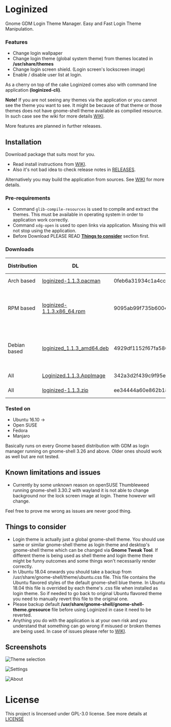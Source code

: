# Loginized
Gnome GDM Login Theme Manager. Easy and Fast Login Theme Manipulation.

### Features
* Change login wallpaper
* Change login theme (global system theme) from themes located in __/usr/share/themes__
* Change login screen shield. (Login screen's lockscreen image)
* Enable / disable user list at login. 

As a cherry on top of the cake Loginized comes also with command line application __(loginized-cli)__.

__Note!__ If you are not seeing any themes via the application or you cannot see the theme you want to see. It might be because of that theme or those themes does not have gnome-shell theme available as compilied resource. In such case see the wiki for more details [WIKI](https://github.com/juhaku/loginized/wiki/Help).

More features are planned in further releases.

## Installation
Download package that suits most for you.
 * Read install instructions from [WIKI](https://github.com/juhaku/loginized/wiki).
 * Also it's not bad idea to check release notes in [RELEASES](https://github.com/juhaku/loginized/releases).

Alternatively you may build the application from sources. See [WIKI](https://github.com/juhaku/loginized/wiki#build-application-from-sources) for more details.

### Pre-requirements
 * Command `glib-compile-resources` is used to compile and extract the themes. This must be available in operating system in order to application work correctly.
 * Command `xdg-open` is used to open links via application. Missing this will not stop using the application.
 * Before Download PLEASE READ [__Things to consider__](#things-to-consider) section first.

### Downloads

Distribution | DL | Sha1 | Required packages
-------------|----|------|------------------
Arch based   | [loginized-1.1.3.pacman](https://github.com/juhaku/loginized/releases/download/1.1.3/loginized-1.1.3.pacman) | 	 0feb6a31934c1a4cc84359590c4e01b559a20d5a | glib2, xdg-utils
RPM based    | [loginized-1.1.3.x86_64.rpm](https://github.com/juhaku/loginized/releases/download/1.1.3/loginized-1.1.3.x86_64.rpm) | 	 9095ab99f735b6004c45a08e46e5c0965da936ab | glib2-devel, xdg-utils (Open SUSE, Fedora)
Debian based | [loginized_1.1.3_amd64.deb](https://github.com/juhaku/loginized/releases/download/1.1.3/loginized_1.1.3_amd64.deb) | 4929df1152f67fa5864dcf714b1a31aa155e59b6 | libglib2.0-bin, libglib2.0-dev-bin, xdg-utils (Ubuntu)
All          | [Loginized.1.1.3.AppImage](https://github.com/juhaku/loginized/releases/download/1.1.3/Loginized.1.1.3.AppImage) | 	 342a3d2f439c9f95ee72591f0baee96ec6e79e33 | Distro dependant
All          | [loginized-1.1.3.zip](https://github.com/juhaku/loginized/releases/download/1.1.3/loginized-1.1.3.zip) | 	 ee34444a60e862b181ed16aa416990b6fae63d9f | Distro dependant

### Tested on
* Ubuntu 16.10 ->
* Open SUSE
* Fedora
* Manjaro

Basically runs on every Gnome based distribution with GDM as login manager running on gnome-shell 3.26 and above. Older ones should work as well but are not tested.

## Known limitations and issues

* Currently by some unknown reason on openSUSE Thumbleweed running gnome-shell 3.30.2 with wayland it is not able to change background nor the lock screen image at login. Theme however will change. 

Feel free to prove me wrong as issues are never good thing. 

## Things to consider
 * Login theme is actually just a global gnome-shell theme. You should use same or similar gnome-shell theme as login theme and desktop's gnome-shell theme which can be changed via __Gnome Tweak Tool__. If different theme is being used as shell theme and login theme there might be funny outcomes and some things won't necessarily render correctly.
 * In Ubuntu 18.04 onwards you should take a backup from /usr/share/gnome-shell/theme/ubuntu.css file. This file contains the Ubuntu flavored styles of the default gnome-shell blue theme. In Ubuntu 18.04 this file is overrided by each theme's .css file when installed as login theme. So if needed to go back to original Ubuntu flavored theme you need to manually revert this file to the original one.
 * Please backup default __/usr/share/gnome-shell/gnome-shell-theme.gresource__ file before using Loginized in case it need to be reverted.
 * Anything you do with the application is at your own risk and you understand that something can go wrong if misused or broken themes are being used. In case of issues please refer to [WIKI](https://github.com/juhaku/loginized/wiki/Help).

## Screenshots
![Theme selection](https://github.com/juhaku/loginized/blob/master/screenshots/screen1.png)

![Settings](https://github.com/juhaku/loginized/blob/master/screenshots/screen2.png)

![About](https://github.com/juhaku/loginized/blob/master/screenshots/screen3.png)

# License

This project is lincensed under GPL-3.0 license. See more details at [LICENSE](https://github.com/juhaku/loginized/blob/master/LICENSE)

